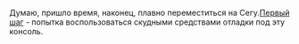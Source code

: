 ﻿Думаю, пришло время, наконец, плавно переместиться на Сегу.[Первый шаг](/doc/?doc=SEGA_Debug) - попытка воспользоваться скудными средствами отладки под эту консоль.


